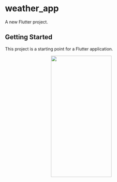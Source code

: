 # weather_app

A new Flutter project.

## Getting Started

This project is a starting point for a Flutter application.

<p align="center">
  <img src="https://raw.githubusercontent.com/kisahtegar/riverpod_demo/master/demo/weather_app/preview/1.png"  width="200" height="400"/>
</p>
